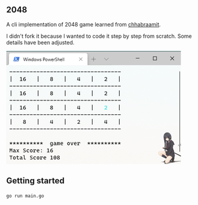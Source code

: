 ## 2048

A cli implementation of 2048 game learned from [chhabraamit](https://github.com/chhabraamit/2048). 

I didn't fork it because I wanted to code it step by step from scratch. Some  details have been adjusted.

![](./2048.png)

## Getting started

 `go run main.go`
